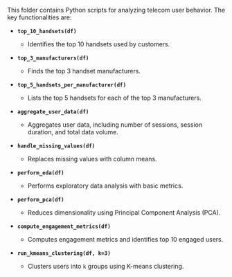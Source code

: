 This folder contains Python scripts for analyzing telecom user behavior. The key functionalities are:

- **`top_10_handsets(df)`**
  - Identifies the top 10 handsets used by customers.

- **`top_3_manufacturers(df)`**
  - Finds the top 3 handset manufacturers.

- **`top_5_handsets_per_manufacturer(df)`**
  - Lists the top 5 handsets for each of the top 3 manufacturers.

- **`aggregate_user_data(df)`**
  - Aggregates user data, including number of sessions, session duration, and total data volume.

- **`handle_missing_values(df)`**
  - Replaces missing values with column means.

- **`perform_eda(df)`**
  - Performs exploratory data analysis with basic metrics.

- **`perform_pca(df)`**
  - Reduces dimensionality using Principal Component Analysis (PCA).

- **`compute_engagement_metrics(df)`**
  - Computes engagement metrics and identifies top 10 engaged users.

- **`run_kmeans_clustering(df, k=3)`**
  - Clusters users into `k` groups using K-means clustering.
